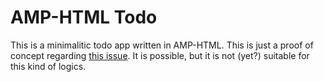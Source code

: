 # AMP-HTML Todo

This is a minimalitic todo app written in AMP-HTML. This is just a proof of concept regarding [this issue](https://github.com/ampproject/amphtml/issues/7379). It is possible, but it is not (yet?) suitable for this kind of logics.
